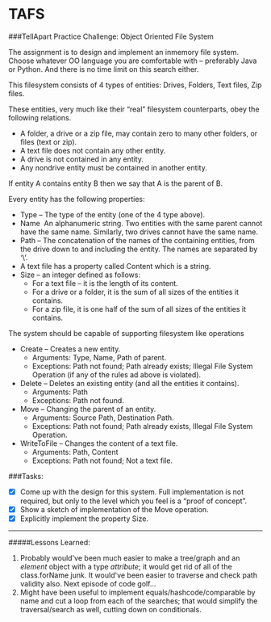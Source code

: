 TAFS
====
###TellApart Practice Challenge: Object Oriented File System

The assignment is to design and implement an in­memory file system. Choose whatever OO language you are comfortable with – preferably Java or Python. And there is no time limit on this search either.

This file­system consists of 4 types of entities: Drives, Folders, Text files, Zip files.

These entities, very much like their “real” file­system counterparts, obey the following relations.

- A folder, a drive or a zip file, may contain zero to many other folders, or files (text or zip).
- A text file does not contain any other entity.
- A drive is not contained in any entity.
- Any non­drive entity must be contained in another entity.

If entity A contains entity B then we say that A is the parent of B. 

Every entity has the following properties:

- Type – The type of the entity (one of the 4 type above).
- Name ­ An alphanumeric string. Two entities with the same parent cannot have the same name. Similarly, two drives cannot have the same name.
- Path – The concatenation of the names of the containing entities, from the drive down to and including the entity. The names are separated by ‘\’.
- A text file has a property called Content which is a string.
- Size – an integer defined as follows:
	- For a text file – it is the length of its content.
	- For a drive or a folder, it is the sum of all sizes of the entities it contains.
	- For a zip file, it is one half of the sum of all sizes of the entities it contains.

The system should be capable of supporting file­system like operations

- Create – Creates a new entity.
	- Arguments: Type, Name, Path of parent.
	- Exceptions: Path not found; Path already exists; Illegal File System Operation (if any of the rules a­d above is violated).
- Delete – Deletes an existing entity (and all the entities it contains).
	- Arguments: Path
	- Exceptions: Path not found.
- Move – Changing the parent of an entity.
	- Arguments: Source Path, Destination Path.
	- Exceptions: Path not found; Path already exists, Illegal File System Operation.
- WriteToFile – Changes the content of a text file.
	- Arguments: Path, Content
	- Exceptions: Path not found; Not a text file.

###Tasks:

- [x] Come up with the design for this system. Full implementation is not required, but only to the level which you feel is a “proof of concept”.
- [x] Show a sketch of implementation of the Move operation.
- [x] Explicitly implement the property Size.

---

#####Lessons Learned:
1. Probably would've been much easier to make a tree/graph and an _element_ object with a type _attribute_; it would get rid of all of the class.forName junk. It would've been easier to traverse and check path validity also. Next episode of code golf…
2. Might have been useful to implement equals/hashcode/comparable by name and cut a loop from each of the searches; that would simplify the traversal/search as well, cutting down on conditionals.
